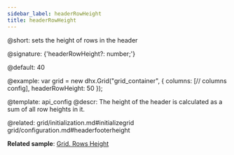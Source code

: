 ```yaml
---
sidebar_label: headerRowHeight
title: headerRowHeight
---          
```


@short: sets the height of rows in the header

@signature: {'headerRowHeight?: number;'}

@default: 40

@example: 
var grid = new dhx.Grid("grid_container", {
	columns: [// columns config],
	headerRowHeight: 50
});


@template:	api_config
@descr: 
The height of the header is calculated as a sum of all row heights in it.

@related: grid/initialization.md#initializegrid
grid/configuration.md#headerfooterheight

**Related sample**: [Grid. Rows Height](https://snippet.dhtmlx.com/wjcjl80i)
